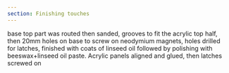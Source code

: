 ```yaml
---
section: Finishing touches
---
```


base top part was routed then sanded, grooves to fit the acrylic top half, then 20mm holes on base to screw on neodymium magnets, holes drilled for latches, finished with coats of linseed oil followed by polishing with beeswax+linseed oil paste. Acrylic panels aligned and glued, then latches screwed on